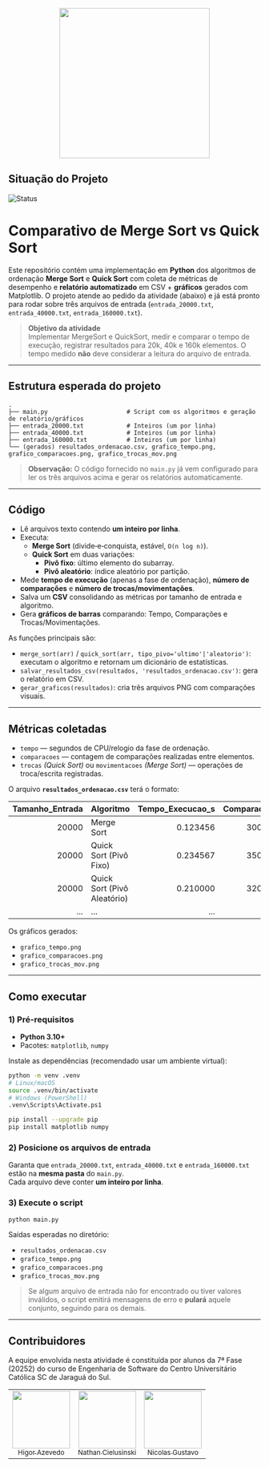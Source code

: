 <p align="center">
    <img loading="lazy" src="https://files.engaged.com.br/5db0810e95b4f900077e887e/account/5db0810e95b4f900077e887e/xMCS8NFKTMqwhefy8WLd_catolica-horizontal.png" width="300">
</p>

## Situação do Projeto
![Status](https://img.shields.io/badge/Status-Em%20Desenvolvimento-blue)

# Comparativo de Merge Sort vs Quick Sort

Este repositório contém uma implementação em **Python** dos algoritmos de ordenação **Merge Sort** e **Quick Sort** com coleta de métricas de desempenho e **relatório automatizado** em CSV + **gráficos** gerados com Matplotlib. O projeto atende ao pedido da atividade (abaixo) e já está pronto para rodar sobre três arquivos de entrada (`entrada_20000.txt`, `entrada_40000.txt`, `entrada_160000.txt`).

> **Objetivo da atividade**  
> Implementar MergeSort e QuickSort, medir e comparar o tempo de execução, registrar resultados para 20k, 40k e 160k elementos. O tempo medido **não** deve considerar a leitura do arquivo de entrada.

---

## Estrutura esperada do projeto

```
.
├── main.py                      # Script com os algoritmos e geração de relatório/gráficos
├── entrada_20000.txt            # Inteiros (um por linha)
├── entrada_40000.txt            # Inteiros (um por linha)
├── entrada_160000.txt           # Inteiros (um por linha)
└── (gerados) resultados_ordenacao.csv, grafico_tempo.png, grafico_comparacoes.png, grafico_trocas_mov.png
```

> **Observação:** O código fornecido no `main.py` já vem configurado para ler os três arquivos acima e gerar os relatórios automaticamente.

---

## Código

- Lê arquivos texto contendo **um inteiro por linha**.
- Executa:
  - **Merge Sort** (divide‑e‑conquista, estável, `O(n log n)`).
  - **Quick Sort** em duas variações:
    - **Pivô fixo**: último elemento do subarray.
    - **Pivô aleatório**: índice aleatório por partição.
- Mede **tempo de execução** (apenas a fase de ordenação), **número de comparações** e **número de trocas/movimentações**.
- Salva um **CSV** consolidando as métricas por tamanho de entrada e algoritmo.
- Gera **gráficos de barras** comparando: Tempo, Comparações e Trocas/Movimentações.

As funções principais são:
- `merge_sort(arr)` / `quick_sort(arr, tipo_pivo='ultimo'|'aleatorio')`: executam o algoritmo e retornam um dicionário de estatísticas.
- `salvar_resultados_csv(resultados, 'resultados_ordenacao.csv')`: gera o relatório em CSV.
- `gerar_graficos(resultados)`: cria três arquivos PNG com comparações visuais.

---

## Métricas coletadas

- `tempo` — segundos de CPU/relogio da fase de ordenação.
- `comparacoes` — contagem de comparações realizadas entre elementos.
- `trocas` *(Quick Sort)* ou `movimentacoes` *(Merge Sort)* — operações de troca/escrita registradas.

O arquivo **`resultados_ordenacao.csv`** terá o formato:

| Tamanho_Entrada | Algoritmo                 | Tempo_Execucao_s | Comparacoes | Trocas_ou_Movimentacoes |
|----------------:|---------------------------|------------------:|------------:|------------------------:|
| 20000           | Merge Sort                | 0.123456          | 300000      | 400000                  |
| 20000           | Quick Sort (Pivô Fixo)    | 0.234567          | 350000      | 250000                  |
| 20000           | Quick Sort (Pivô Aleatório)| 0.210000         | 320000      | 240000                  |
| ...             | ...                       | ...               | ...         | ...                     |

Os gráficos gerados:
- `grafico_tempo.png`
- `grafico_comparacoes.png`
- `grafico_trocas_mov.png`

---

## Como executar

### 1) Pré-requisitos
- **Python 3.10+**
- Pacotes: `matplotlib`, `numpy`

Instale as dependências (recomendado usar um ambiente virtual):

```bash
python -m venv .venv
# Linux/macOS
source .venv/bin/activate
# Windows (PowerShell)
.venv\Scripts\Activate.ps1

pip install --upgrade pip
pip install matplotlib numpy
```

### 2) Posicione os arquivos de entrada
Garanta que `entrada_20000.txt`, `entrada_40000.txt` e `entrada_160000.txt` estão na **mesma pasta** do `main.py`.  
Cada arquivo deve conter **um inteiro por linha**.

### 3) Execute o script
```bash
python main.py
```

Saídas esperadas no diretório:
- `resultados_ordenacao.csv`
- `grafico_tempo.png`
- `grafico_comparacoes.png`
- `grafico_trocas_mov.png`

> Se algum arquivo de entrada não for encontrado ou tiver valores inválidos, o script emitirá mensagens de erro e **pulará** aquele conjunto, seguindo para os demais.

---

## Contribuidores
A equipe envolvida nesta atividade é constituída por alunos da 7ª Fase (20252) do curso de Engenharia de Software do Centro Universitário Católica SC de Jaraguá do Sul.

<div align="center">
<table>
  <tr>
    <td align="center"><a href="https://github.com/HigorAz"><img loading="lazy" src="https://avatars.githubusercontent.com/u/141787745?v=4" width="115"><br><sub>Higor Azevedo</sub></a></td>
    <td align="center"><a href="https://github.com/AoiteFoca"><img loading="lazy" src="https://avatars.githubusercontent.com/u/141975272?v=4" width="115"><br><sub>Nathan Cielusinski</sub></a></td>
    <td align="center"><a href="https://github.com/MrNicolass"><img loading="lazy" src="https://avatars.githubusercontent.com/u/80847876?v=4" width="115"><br><sub>Nicolas Gustavo 
  </tr>
</div>

